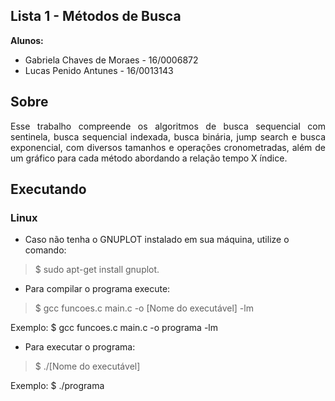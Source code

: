 ## Lista 1 - Métodos de Busca

**Alunos:**
  - Gabriela Chaves de Moraes - 16/0006872
  - Lucas Penido Antunes - 16/0013143

## Sobre
<p align="justify">Esse trabalho compreende os algoritmos de busca sequencial com sentinela, busca sequencial indexada, busca binária, jump search e busca exponencial, com diversos tamanhos e operações cronometradas, além de um gráfico para cada método abordando a relação tempo X índice.</p>

## Executando
  ### Linux
 - Caso não tenha o GNUPLOT instalado em sua máquina, utilize o comando:
  > $ sudo apt-get install gnuplot.

 - Para compilar o programa execute:
 > $ gcc funcoes.c main.c -o [Nome do executável] -lm

 Exemplo: $ gcc funcoes.c main.c -o programa -lm

 - Para executar o programa:
 > $ ./[Nome do executável]

 Exemplo: $ ./programa
